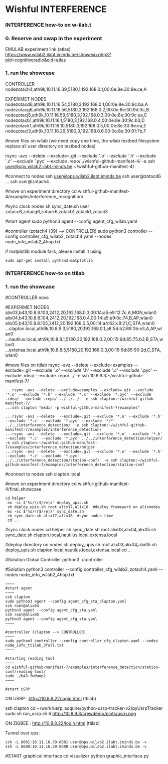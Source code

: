 Wishful INTERFERENCE
============================

### INTERFERENCE how-to on w-ilab.t

### 0. Reserve and swap in the experiment
 EMULAB experiment link (atlas)
 https://www.wilab2.ilabt.iminds.be/showexp.php3?pid=cognitiveradio&eid=atlas
 
### 1. run the showcase 
 CONTROLLER
 nodezotach4,ath9k,10.11.16.39,5180,1,192.168.0.1,00:0e:8e:30:9e:ce,A
 
 EXPERIMET NODES
 nodezotacd6,ath9k,10.11.16.54,5180,3,192.168.0.1,00:0e:8e:30:9c:ba,A
 nodezotacg6,ath9k,10.11.16.56,5180,3,192.168.0.2,00:0e:8e:30:9d:3c,B
 nodezotacj6,ath9k,10.11.16.59,5180,3,192.168.0.3,00:0e:8e:30:9c:ea,C
 nodezotacb1,ath9k,10.11.16.1,5180,3,192.168.0.4,00:0e:8e:30:9c:b3,D
 nodezotack1,ath9k,10.11.16.10,5180,3,192.168.0.5,00:0e:8e:30:9e:ea,E
 nodezotaci3,ath9k,10.11.16.29,5180,3,192.168.0.6,00:0e:8e:30:91:7b,F

 #move files on wilab (we need copy one time, the wilab testbed filesystem replace all user directory on testbed nodes)
 
  rsync -avz --delete  --exclude=.git --exclude '*.o' --exclude '*.h' --exclude '*.c' --exclude '*.pyc' --exclude .repo/ ./wishful-github-manifest-4/  -e ssh user@ops.wilab2.ilabt.iminds.be:~/wishful-github-manifest-4/

 #connect to nodes
  ssh user@ops.wilab2.ilabt.iminds.be
  ssh user@zotacd6
  ...
  ssh user@zotach4

 #move on experiment directory
  cd wishful-github-manifest-4/examples/interference_recognition/

 #sync clock nodes
  sh sync_date.sh user zotacc6,zotacg6,zotack6,zotacb1,zotack1,zotaci3

 #start agent
sudo python3 agent --config agent_cfg_wilab.yaml

#controller (zotach4 (39) --> CONTROLLER)
sudo python3 controller --config controller_cfg_wilab2_zotach4.yaml --nodes node_info_wilab2_4hop.txt

if matplotlib module fails, please install it using

~~~~
sudo apt-get install python3-matplotlib
~~~~




### INTERFERENCE how-to on ttilab
 
### 1. run the showcase 
 #CONTROLLER
    nova
 
 #EXPERIMET NODES
    alix03,b43,10.8.8.103,2412,20,192.168.0.3,00:14:a5:e9:12:7c,A,MON,wlan0
    alix04,b43,10.8.8.104,2412,20,192.168.0.4,00:14:a5:e9:0c:74,B,AP,wlan0
    alix05,b43,10.8.8.105,2412,20,192.168.0.5,00:14:a4:62:c8:21,C,STA,wlan0
    ...clapton.local,ath9k,10.8.9.3,5180,20,192.168.0.1,a8:54:b2:69:3b:e3,A,AP,wlan0
    ...nautilus.local,ath9k,10.8.8.1,5180,20,192.168.0.2,00:15:6d:85:75:b3,B,STA,wlan0
    ...extensa.local,ath9k,10.8.8.5,5180,20,192.168.0.3,00:15:6d:85:90:2d,C,STA,wlan0

 #move files on ttilab
    rsync -avz --delete --exclude=examples --exclude=.git --exclude '*.o' --exclude '*.h' --exclude '*.c' --exclude '*.pyc' --exclude .idea/ --exclude .repo/ ../  -e ssh 10.8.9.3:~/wishful-github-manifest-7/

    ...rsync -avz --delete --exclude=examples --exclude=.git --exclude '*.o' --exclude '*.h' --exclude '*.c' --exclude '*.pyc' --exclude .idea/ --exclude .repo/ ../../../  -e ssh clapton:~/wishful-github-manifest-7/
    ...ssh clapton "mkdir -p wishful-github-manifest-7/examples"

    ...rsync -avz --delete  --exclude=.git --exclude '*.o' --exclude '*.h' --exclude '*.c' --exclude '*.pyc' --exclude '*/*' ../../interference_detection/  -e ssh clapton:~/wishful-github-manifest-7/examples/interference_detection/
    ...rsync -avz --delete  --exclude=.git --exclude '*.o' --exclude '*.h' --exclude '*.c' --exclude '*.pyc' ../../interference_detection/helper/  -e ssh clapton:~/wishful-github-manifest-7/examples/interference_detection/helper
    ...rsync -avz --delete  --exclude=.git --exclude '*.o' --exclude '*.h' --exclude '*.c' --exclude '*.pyc' ../../interference_detection/station-conf/  -e ssh clapton:~/wishful-github-manifest-7/examples/interference_detection/station-conf


 #connect to nodes
    ssh clapton.local

 #move on experiment directory
    cd wishful-github-manifest-4/final_showcase

    cd helper
     ex -sc $'%s/\r$//e|x' deploy_upis.sh
     sh deploy_upis.sh root alix17,alix18  #deploy framework on alixnodes
     ex -sc $'%s/\r$//e|x' sync_date.sh
     sh sync_date.sh alix17,alix18  #sync nodes time
     cd ..

 #sync clock nodes
    cd helper
    sh sync_date.sh root alix03,alix04,alix05
    sh sync_date.sh <user> clapton.local,nautilus.local,extensa.local

 #deploy directory on nodes
    sh deploy_upis.sh root alix03,alix04,alix05
    sh deploy_upis.sh <user> clapton.local,nautilus.local,extensa.local
    cd ..

 #Solution Global Controller
    python3 ./controller

 #Solution
    python3 controller --config controller_cfg_wilab2_zotach4.yaml --nodes node_info_wilab2_4hop.txt


    ~~~~
    #start agent
    ~~~~
    ssh clapton
    sudo python3 agent --config agent_cfg_sta_clapton.yaml
    ssh root@alix04
    python3 agent --config agent_cfg_sta.yaml
    ssh root@alix05
    python3 agent --config agent_cfg_sta.yaml
    ~~~~

    #controller (clapton --> CONTROLLER)
    ~~~~
    sudo python3 controller --config controller_cfg_clapton.yaml --nodes node_info_ttilab_3full.txt
    ~~~~

    #starting reading tool
    ~~~~
    cd wishful-github-manifest-7/examples/interference_detection/station-conf/reading-tool/
    sudo ./b43-fwdump2
    ~~~~

~~~~
#start USRP
~~~~
ON USRP : http://10.8.8.22/login.html (ttilab)

ssh clapton
cd ~/work/usrp_acquire/python-usrp-tracker-v2/pyUsrpTracker
sudo sh run_usrp.sh 6
http://10.8.9.3/crewdemo/plots/usrp.png

ON ZIGBEE : http://10.8.8.22/login.html (ttilab)



Tunnel over ops:

~~~~
ssh -L 8601:10.11.16.39:8601 user@ops.wilab2.ilabt.iminds.be -v
ssh -L 8600:10.11.16.39:8600 user@ops.wilab2.ilabt.iminds.be -v
~~~~

#START graphical interface
cd visualizer
    python graphic_interface.py

